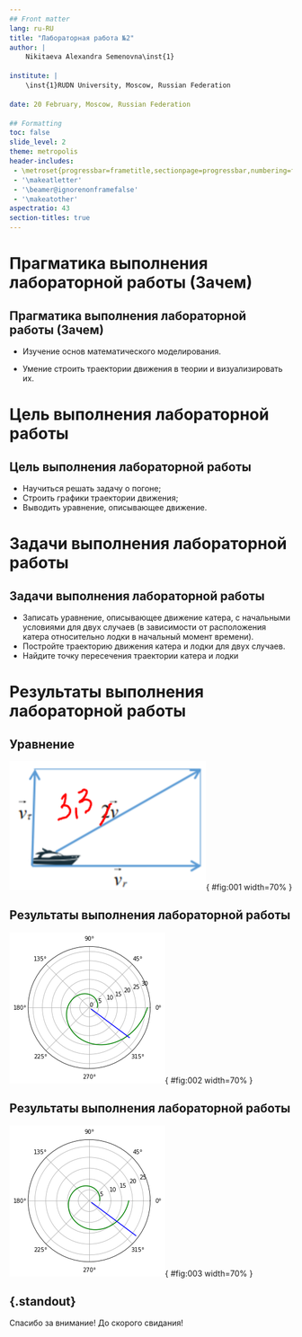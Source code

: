 ```yaml
---
## Front matter
lang: ru-RU
title: "Лабораторная работа №2"
author: |
	Nikitaeva Alexandra Semenovna\inst{1}

institute: |
	\inst{1}RUDN University, Moscow, Russian Federation
	
date: 20 February, Moscow, Russian Federation

## Formatting
toc: false
slide_level: 2
theme: metropolis
header-includes: 
 - \metroset{progressbar=frametitle,sectionpage=progressbar,numbering=fraction}
 - '\makeatletter'
 - '\beamer@ignorenonframefalse'
 - '\makeatother'
aspectratio: 43
section-titles: true
---
```


# Прагматика выполнения лабораторной работы (Зачем)

## Прагматика выполнения лабораторной работы (Зачем)

- Изучение основ математического моделирования.

- Умение строить траектории движения в теории и визуализировать их.

# Цель выполнения лабораторной работы

## Цель выполнения лабораторной работы

- Научиться решать задачу о погоне;
- Строить графики траектории движения;
- Выводить уравнение, описывающее движение.

# Задачи выполнения лабораторной работы

## Задачи выполнения лабораторной работы

- Записать уравнение, описывающее движение катера, с начальными условиями для двух случаев (в зависимости от расположения катера относительно лодки в начальный момент времени).
- Постройте траекторию движения катера и лодки для двух случаев.
- Найдите точку пересечения траектории катера и лодки 

# Результаты выполнения лабораторной работы

## Уравнение

![Выведение уравнения, описывающего движение катера](image/1.png){ #fig:001 width=70% }

## Результаты выполнения лабораторной работы

![График 1](image/2.png){ #fig:002 width=70% }

## Результаты выполнения лабораторной работы

![График 2](image/3.png){ #fig:003 width=70% }

## {.standout}

Спасибо за внимание! До скорого свидания!